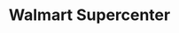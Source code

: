 ---
title: "Walmart Supercenter"
url: /albuquerque/walmart-supercenter-wyoming-boulevard-northeast/
shop: supermarket
---